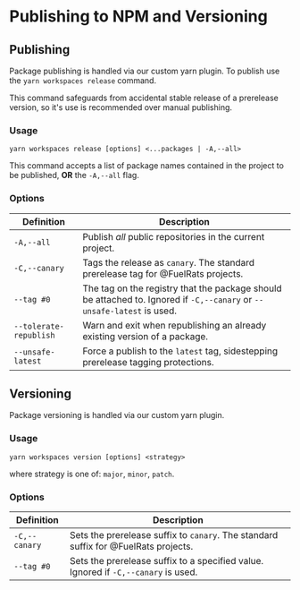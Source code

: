 # Publishing to NPM and Versioning

## Publishing

Package publishing is handled via our custom yarn plugin. To publish use the `yarn workspaces release` command.

This command safeguards from accidental stable release of a prerelease version, so it's use is recommended over manual publishing.

### Usage

`yarn workspaces release [options] <...packages | -A,--all>`

This command accepts a list of package names contained in the project to be published, **OR** the `-A,--all` flag.

### Options
| Definition             | Description                                                                                                            |
|------------------------|------------------------------------------------------------------------------------------------------------------------|
| `-A,--all`             | Publish _all_ public repositories in the current project.                                                              |
| `-C,--canary`          | Tags the release as `canary`. The standard prerelease tag for @FuelRats projects.                                      |
| `--tag #0`             | The tag on the registry that the package should be attached to. Ignored if `-C,--canary` or `--unsafe-latest` is used. |
| `--tolerate-republish` | Warn and exit when republishing an already existing version of a package.                                              |
| `--unsafe-latest`      | Force a publish to the `latest` tag, sidestepping prerelease tagging protections.                                      |

## Versioning

Package versioning is handled via our custom yarn plugin.

### Usage

`yarn workspaces version [options] <strategy>`

where strategy is one of: `major`, `minor`, `patch`.

### Options
| Definition    | Description                                                                          |
|---------------|--------------------------------------------------------------------------------------|
| `-C,--canary` | Sets the prerelease suffix to `canary`. The standard suffix for @FuelRats projects.  |
| `--tag #0`    | Sets the prerelease suffix to a specified value. Ignored if `-C,--canary` is used.   |

